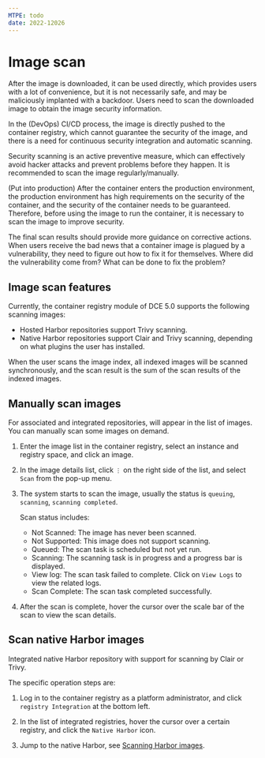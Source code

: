 ```yaml
---
MTPE: todo
date: 2022-12026
---
```


# Image scan

After the image is downloaded, it can be used directly, which provides users with a lot of convenience, but it is not necessarily safe, and may be maliciously implanted with a backdoor. Users need to scan the downloaded image to obtain the image security information.

In the (DevOps) CI/CD process, the image is directly pushed to the container registry, which cannot guarantee the security of the image, and there is a need for continuous security integration and automatic scanning.

Security scanning is an active preventive measure, which can effectively avoid hacker attacks and prevent problems before they happen. It is recommended to scan the image regularly/manually.

(Put into production) After the container enters the production environment, the production environment has high requirements on the security of the container, and the security of the container needs to be guaranteed. Therefore, before using the image to run the container, it is necessary to scan the image to improve security.

The final scan results should provide more guidance on corrective actions. When users receive the bad news that a container image is plagued by a vulnerability, they need to figure out how to fix it for themselves. Where did the vulnerability come from? What can be done to fix the problem?

## Image scan features

Currently, the container registry module of DCE 5.0 supports the following scanning  images:

- Hosted Harbor repositories support Trivy scanning.
- Native Harbor repositories support Clair and Trivy scanning, depending on what plugins the user has installed.

When the user scans the image index, all indexed images will be scanned synchronously, and the scan result is the sum of the scan results of the indexed  images.

## Manually scan images

For associated and integrated repositories, will appear in the list of images. You can manually scan some  images on demand.

1. Enter the image list in the container registry, select an instance and registry space, and click an image.

    

2. In the image details list, click `⋮` on the right side of the list, and select `Scan` from the pop-up menu.

    

3. The system starts to scan the image, usually the status is `queuing`, `scanning`, `scanning completed`.

    

    

    

    Scan status includes:

    - Not Scanned: The image has never been scanned.
    - Not Supported: This image does not support scanning.
    - Queued: The scan task is scheduled but not yet run.
    - Scanning: The scanning task is in progress and a progress bar is displayed.
    - View log: The scan task failed to complete. Click on `View Logs` to view the related logs.
    - Scan Complete: The scan task completed successfully.

4. After the scan is complete, hover the cursor over the scale bar of the scan to view the scan details.

    

## Scan native Harbor images

Integrated native Harbor repository with support for scanning by Clair or Trivy.

The specific operation steps are:

1. Log in to the container registry as a platform administrator, and click `registry Integration` at the bottom left.

    

2. In the list of integrated registries, hover the cursor over a certain registry, and click the `Native Harbor` icon.

    

3. Jump to the native Harbor, see [Scanning Harbor images](https://goharbor.io/docs/2.1.0/administration/vulnerability-scanning/scan-individual-artifact/).
